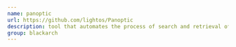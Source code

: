 ```yaml
---
name: panoptic
url: https://github.com/lightos/Panoptic
description: tool that automates the process of search and retrieval of content for common log and config files through LFI vulnerability. URL : https://github.com/lightos/Panoptic Groups : blackarch blackarch-automation
group: blackarch
---
```

